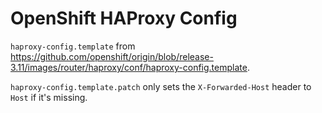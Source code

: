 # OpenShift HAProxy Config

`haproxy-config.template` from https://github.com/openshift/origin/blob/release-3.11/images/router/haproxy/conf/haproxy-config.template.

`haproxy-config.template.patch` only sets the `X-Forwarded-Host` header to `Host` if it's missing.
